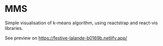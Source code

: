 # MMS

Simple visualisation of k-means algorithm, using reactstrap and react-vis libraries.

See preview on https://festive-lalande-b0169b.netlify.app/
